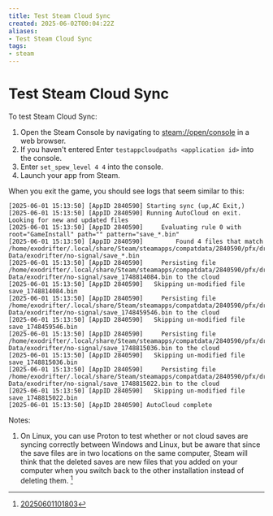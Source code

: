 ```yaml
---
title: Test Steam Cloud Sync
created: 2025-06-02T00:04:22Z
aliases:
- Test Steam Cloud Sync
tags:
- steam
---
```


# Test Steam Cloud Sync

To test Steam Cloud Sync:

1. Open the Steam Console by navigating to [steam://open/console](steam://open/console) in a web browser.
2. If you haven't entered Enter `testappcloudpaths <application id>` into the console.
3. Enter `set_spew_level 4 4` into the console.  
4. Launch your app from Steam.

When you exit the game, you should see logs that seem similar to this:

```
[2025-06-01 15:13:50] [AppID 2840590] Starting sync (up,AC Exit,)
[2025-06-01 15:13:50] [AppID 2840590] Running AutoCloud on exit. Looking for new and updated files
[2025-06-01 15:13:50] [AppID 2840590]     Evaluating rule 0 with root="GameInstall" path="" pattern="save_*.bin"
[2025-06-01 15:13:50] [AppID 2840590]         Found 4 files that match /home/exodrifter/.local/share/Steam/steamapps/compatdata/2840590/pfx/drive_c/users/steamuser/Application Data/exodrifter/no-signal/save_*.bin
[2025-06-01 15:13:50] [AppID 2840590]     Persisting file /home/exodrifter/.local/share/Steam/steamapps/compatdata/2840590/pfx/drive_c/users/steamuser/Application Data/exodrifter/no-signal/save_1748814084.bin to the cloud
[2025-06-01 15:13:50] [AppID 2840590]	Skipping un-modified file save_1748814084.bin
[2025-06-01 15:13:50] [AppID 2840590]     Persisting file /home/exodrifter/.local/share/Steam/steamapps/compatdata/2840590/pfx/drive_c/users/steamuser/Application Data/exodrifter/no-signal/save_1748459546.bin to the cloud
[2025-06-01 15:13:50] [AppID 2840590]	Skipping un-modified file save_1748459546.bin
[2025-06-01 15:13:50] [AppID 2840590]     Persisting file /home/exodrifter/.local/share/Steam/steamapps/compatdata/2840590/pfx/drive_c/users/steamuser/Application Data/exodrifter/no-signal/save_1748815036.bin to the cloud
[2025-06-01 15:13:50] [AppID 2840590]	Skipping un-modified file save_1748815036.bin
[2025-06-01 15:13:50] [AppID 2840590]     Persisting file /home/exodrifter/.local/share/Steam/steamapps/compatdata/2840590/pfx/drive_c/users/steamuser/Application Data/exodrifter/no-signal/save_1748815022.bin to the cloud
[2025-06-01 15:13:50] [AppID 2840590]	Skipping un-modified file save_1748815022.bin
[2025-06-01 15:13:50] [AppID 2840590] AutoCloud complete
```

Notes:
1. On Linux, you can use Proton to test whether or not cloud saves are syncing correctly between Windows and Linux, but be aware that since the save files are in two locations on the same computer, Steam will think that the deleted saves are new files that you added on your computer when you switch back to the other installation instead of deleting them. [^2]

[^1]: [20250601101123](../entries/20250601101123.md)
[^2]: [20250601101803](../entries/20250601101803.md)

